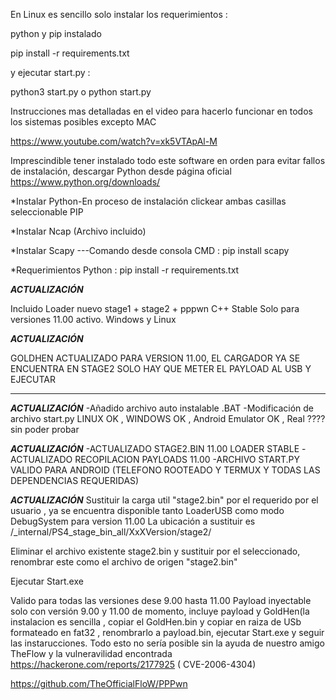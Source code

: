 En Linux es sencillo solo instalar los requerimientos :

python y pip instalado


pip install -r requirements.txt

y ejecutar start.py :

python3 start.py o python start.py


Instrucciones mas detalladas en el video para hacerlo funcionar en todos los sistemas posibles excepto MAC

https://www.youtube.com/watch?v=xk5VTApAl-M

Imprescindible tener instalado todo este software en orden para evitar fallos de instalación,
descargar Python desde página oficial
https://www.python.org/downloads/

*Instalar Python-En proceso de instalación clickear ambas casillas seleccionable PIP

*Instalar Ncap (Archivo incluido)

*Instalar Scapy ---Comando desde consola CMD : pip install scapy

*Requerimientos Python :    pip install -r requirements.txt


***ACTUALIZACIÓN***

Incluido Loader nuevo stage1 + stage2 + pppwn C++ Stable Solo para versiones 11.00 activo. Windows y Linux


***ACTUALIZACIÓN***

GOLDHEN ACTUALIZADO PARA VERSION 11.00, EL CARGADOR YA SE ENCUENTRA EN STAGE2 SOLO HAY QUE METER EL PAYLOAD AL USB Y EJECUTAR

*******************


***ACTUALIZACIÓN***
-Añadido archivo auto instalable .BAT 
-Modificación de archivo start.py LINUX OK , WINDOWS OK , Android Emulator OK , Real ???? sin poder probar 

***ACTUALIZACIÓN***
-ACTUALIZADO STAGE2.BIN 11.00 LOADER STABLE
-ACTUALIZADO RECOPILACION PAYLOADS 11.00
-ARCHIVO START.PY VALIDO PARA ANDROID (TELEFONO ROOTEADO Y TERMUX Y TODAS LAS DEPENDENCIAS REQUERIDAS)


***ACTUALIZACIÓN***
Sustituir la carga util "stage2.bin" por el requerido por el usuario , ya se encuentra disponible  tanto
LoaderUSB como modo DebugSystem para version 11.00
La ubicación a sustituir es     /_internal/PS4_stage_bin_all/XxXVersion/stage2/

Eliminar el archivo existente stage2.bin y sustituir por el seleccionado, renombrar este como el archivo de origen "stage2.bin"

Ejecutar Start.exe 

Valido para todas las versiones dese 9.00 hasta 11.00 
Payload inyectable solo con versión 9.00 y 11.00 de momento, incluye payload y GoldHen(la instalacion es sencilla , copiar el GoldHen.bin y copiar en raiza de USb
formateado en fat32 , renombrarlo a payload.bin, ejecutar Start.exe y seguir las instarucciones.
Todo esto no sería posible sin la ayuda de nuestro amigo
TheFlow y la vulneravilidad encontrada https://hackerone.com/reports/2177925 ( CVE-2006-4304)

https://github.com/TheOfficialFloW/PPPwn
